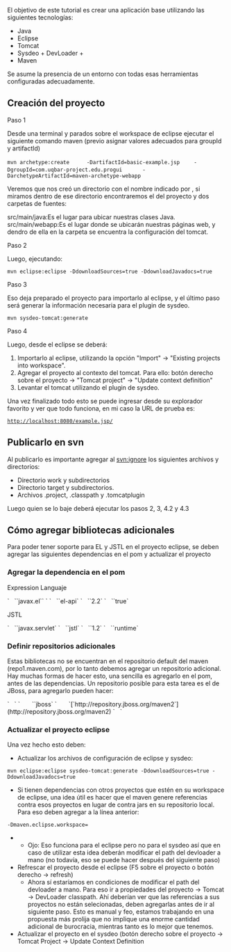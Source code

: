 El objetivo de este tutorial es crear una aplicación base utilizando las siguientes tecnologías:

-   Java
-   Eclipse
-   Tomcat
-   Sysdeo + DevLoader +
-   Maven

Se asume la presencia de un entorno con todas esas herramientas configuradas adecuadamente.

Creación del proyecto
---------------------

Paso 1  

Desde una terminal y parados sobre el workspace de eclipse ejecutar el siguiente comando maven (previo asignar valores adecuados para groupId y artifactId)

`mvn archetype:create `
`    -DartifactId=basic-example.jsp`
`    -DgroupId=com.uqbar-project.edu.progui  `
`    -DarchetypeArtifactId=maven-archetype-webapp`

Veremos que nos creó un directorio con el nombre indicado por , si miramos dentro de ese directorio encontraremos el del proyecto y dos carpetas de fuentes:

src/main/java:Es el lugar para ubicar nuestras clases Java.
src/main/webapp:Es el lugar donde se ubicarán nuestras páginas web, y dendro de ella en la carpeta  se encuentra la configuración del tomcat.  

<!-- -->

Paso 2  

Luego, ejecutando:

`mvn eclipse:eclipse -DdownloadSources=true -DdownloadJavadocs=true`

Paso 3  

Eso deja preparado el proyecto para importarlo al eclipse, y el último paso será generar la información necesaria para el plugin de sysdeo.

`mvn sysdeo-tomcat:generate`

Paso 4  

Luego, desde el eclipse se deberá:

1.  Importarlo al eclipse, utilizando la opción "Import" -&gt; "Existing projects into workspace".
2.  Agregar el proyecto al contexto del tomcat. Para ello: botón derecho sobre el proyecto -&gt; "Tomcat project" -&gt; "Update context definition"
3.  Levantar el tomcat utilizando el plugin de sysdeo.

Una vez finalizado todo esto se puede ingresar desde su explorador favorito y ver que todo funciona, en mi caso la URL de prueba es:

[`http://localhost:8080/example.jsp/`](http://localhost:8080/example.jsp/)

Publicarlo en svn
-----------------

Al publicarlo es importante agregar al <svn:ignore> los siguientes archivos y directorios:

-   Directorio work y subdirectorios
-   Directorio target y subdirectorios.
-   Archivos .project, .classpath y .tomcatplugin

Luego quien se lo baje deberá ejecutar los pasos 2, 3, 4.2 y 4.3

Cómo agregar bibliotecas adicionales
------------------------------------

Para poder tener soporte para EL y JSTL en el proyecto eclipse, se deben agregar las siguientes dependencias en el pom y actualizar el proyecto

### Agregar la dependencia en el pom

Expression Languaje  

<dependency>
`   `<groupId>`javax.el`</groupId>` `
`   `<artifactId>`el-api`</artifactId>
`   `<version>`2.2`</version>
`   `<optional>`true`</optional>
</dependency>

JSTL  

<dependency>
`   `<groupId>`javax.servlet`</groupId>
`   `<artifactId>`jstl`</artifactId>
`   `<version>`1.2`</version>
`   `<scope>`runtime`</scope>
</dependency>

### Definir repositorios adicionales

Estas bibliotecas no se encuentran en el repositorio default del maven (repo1.maven.com), por lo tanto debemos agregar un repositorio adicional. Hay muchas formas de hacer esto, una sencilla es agregarlo en el pom, antes de las dependencias. Un repositorio posible para esta tarea es el de JBoss, para agregarlo pueden hacer:

<repositories>
`   `<repository>
`       `<id>`jboss`</id>
`       `<url>[`http://repository.jboss.org/maven2`](http://repository.jboss.org/maven2)</url>
`   `</repository>
</repositories>

### Actualizar el proyecto eclipse

Una vez hecho esto deben:

-   Actualizar los archivos de configuración de eclipse y sysdeo:

`mvn eclipse:eclipse sysdeo-tomcat:generate -DdownloadSources=true -DdownloadJavadocs=true`

-   Si tienen dependencias con otros proyectos que estén en su workspace de eclipse, una idea útil es hacer que el maven genere referencias contra esos proyectos en lugar de contra jars en su repositorio local. Para eso deben agregar a la línea anterior:

`-Dmaven.eclipse.workspace=`<path a su workspace de eclipse>

-   -   Ojo: Eso funciona para el eclipse pero no para el sysdeo así que en caso de utilizar esta idea deberán modificar el path del devloader a mano (no todavía, eso se puede hacer después del siguiente paso)
-   Refrescar el proyecto desde el eclipse (F5 sobre el proyecto o botón derecho -&gt; refresh)
    -   Ahora sí estaríamos en condiciones de modificar el path del devloader a mano. Para eso ir a propiedades del proyecto -&gt; Tomcat -&gt; DevLoader classpath. Ahí deberían ver que las referencias a sus proyectos no están selecionadas, deben agregarlas antes de ir al siguiente paso.
        Esto es manual y feo, estamos trabajando en una propuesta más prolija que no implique una enorme cantidad adicional de burocracia, mientras tanto es lo mejor que tenemos.
-   Actualizar el proyecto en el sysdeo (botón derecho sobre el proyecto -&gt; Tomcat Project -&gt; Update Context Definition

